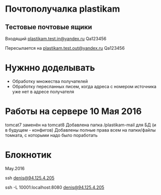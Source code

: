
# Почтополучалка plastikam #

## Тестовые почтовые ящики ##

Входящий
plastikam.test.in@yandex.ru Qa123456

Пересылается на
plastikam.test.out@yandex.ru Qa123456


# Нужнно доделывать #
* Обработку множества получателей
* Обработку пересланных писем, когда адреса с номером источника уже нет в адресе получателя

# Работы на сервере 10 Мая 2016 #
tomcat7 заменён на tomcat8
Добавлена папка /plastikam-mail для БД (и в будущем - конфигов)
Добавлены полные права всем на папки/файлы томката, с которыми надо было поработать

# Блокнотик #

May.2016

ssh denis@94.125.4.205

ssh -L 10001:localhost:8080 denis@94.125.4.205
